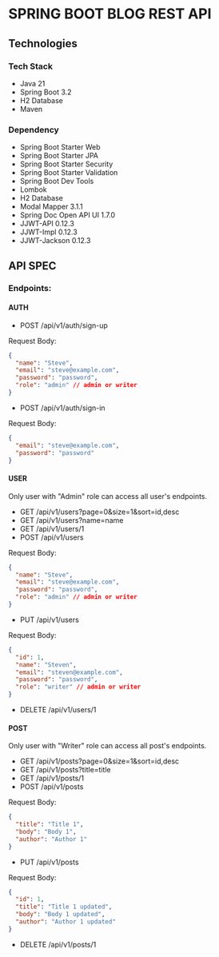 # SPRING BOOT BLOG REST API

## Technologies

### Tech Stack

- Java 21
- Spring Boot 3.2
- H2 Database
- Maven

### Dependency

- Spring Boot Starter Web
- Spring Boot Starter JPA
- Spring Boot Starter Security
- Spring Boot Starter Validation
- Spring Boot Dev Tools
- Lombok
- H2 Database
- Modal Mapper 3.1.1
- Spring Doc Open API UI 1.7.0
- JJWT-API 0.12.3
- JJWT-Impl 0.12.3
- JJWT-Jackson 0.12.3

## API SPEC

### Endpoints:

#### AUTH

- POST /api/v1/auth/sign-up

Request Body:

```json
{
  "name": "Steve",
  "email": "steve@example.com",
  "password": "password",
  "role": "admin" // admin or writer
}
```

- POST /api/v1/auth/sign-in

Request Body:

```json
{
  "email": "steve@example.com",
  "password": "password"
}
```

#### USER

Only user with "Admin" role can access all user's endpoints.

- GET /api/v1/users?page=0&size=1&sort=id,desc
- GET /api/v1/users?name=name
- GET /api/v1/users/1
- POST /api/v1/users

Request Body:

```json
{
  "name": "Steve",
  "email": "steve@example.com",
  "password": "password",
  "role": "admin" // admin or writer
}
```

- PUT /api/v1/users

Request Body:

```json
{
  "id": 1,
  "name": "Steven",
  "email": "steven@example.com",
  "password": "password",
  "role": "writer" // admin or writer
}
```

- DELETE /api/v1/users/1

#### POST

Only user with "Writer" role can access all post's endpoints.

- GET /api/v1/posts?page=0&size=1&sort=id,desc
- GET /api/v1/posts?title=title
- GET /api/v1/posts/1
- POST /api/v1/posts

Request Body:

```json
{
  "title": "Title 1",
  "body": "Body 1",
  "author": "Author 1"
}
```

- PUT /api/v1/posts

Request Body:

```json
{
  "id": 1,
  "title": "Title 1 updated",
  "body": "Body 1 updated",
  "author": "Author 1 updated"
}
```

- DELETE /api/v1/posts/1
